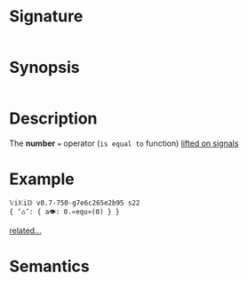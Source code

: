 # Signature
```vikid-signature
```

# Synopsis
```vikid-synopsis
```

# Description
The __number__ `=` operator (`is equal to` function) [lifted on signals](/refman/concepts/pure_functions)

# Example
```vikid-script
𝕍i𝕂i𝔻 v0.7-750-g7e6c265e2b95 s22
{ ‘⌂’: { a👁: 0.«equ»(0) } }
```


[related...](https://en.wikipedia.org/wiki/Inequality_(mathematics))

# Semantics